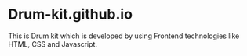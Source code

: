 # Drum-kit.github.io
This is Drum kit which is developed by using  Frontend technologies like HTML, CSS and Javascript.
